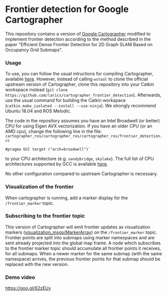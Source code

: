 # Frontier detection for Google Cartographer

This repository contains a version of [Google Cartographer](https://github.com/googlecartographer/cartographer) modified to implement frontier detection according to the method described in the paper "Efficient Dense Frontier Detection for 2D Graph SLAM Based on Occupancy Grid Submaps".

### Usage

To use, you can follow the usual intructions for compiling Cartographer, available [here](https://google-cartographer-ros.readthedocs.io/en/latest/compilation.html). However, instead of calling `wstool` to clone the official upstream version of Cartographer, clone this repository into your Catkin workspace instead (`git clone https://github.com/larics/cartographer_frontier_detection`). Afterwards, use the usual command for building the Catkin workspace (`catkin_make_isolated --install --use-ninja`). We strongly recommend Ubuntu 18.04 and ROS Melodic.

The code in the repository assumes you have an Intel Broadwell (or better) CPU for using Eigen AVX vectorization. If you have an older CPU (or an AMD cpu), change the following line in the file: `cartographer_ros/cartographer_ros/cartographer_ros/frontier_detection.cc`
```
#pragma GCC target ("arch=broadwell")`
```
to your CPU architecture (e.g. `sandybridge`, `skylake`). The full list of CPU architectures supported by GCC is available [here](https://gcc.gnu.org/onlinedocs/gcc/x86-Options.html).

No other configuration compared to upstream Cartographer is necessary.

### Visualization of the frontier

When cartographer is running, add a marker display for the `/frontier_marker` topic.

### Subscribing to the frontier topic

This version  of Cartographer will emit frontier updates as visualization markers ([visualization_msgs/MarkerArray](http://docs.ros.org/melodic/api/visualization_msgs/html/msg/MarkerArray.html)) on the `/frontier_marker` topic. Frontier points are split into submaps using marker namespaces and are sent already projected into the global map frame. A node which subscribes to the frontier marker topic should accumulate all frontier points it receives, for all submaps. When a newer marker for the same submap (with the same namespace) arrives, the previous frontier points for that submap should be replaced with the new version.

### Demo video

https://goo.gl/62zEUy
